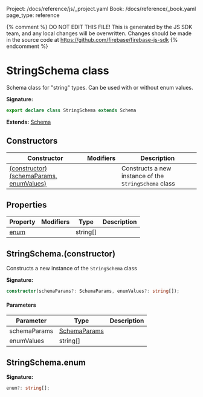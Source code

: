 Project: /docs/reference/js/_project.yaml
Book: /docs/reference/_book.yaml
page_type: reference

{% comment %}
DO NOT EDIT THIS FILE!
This is generated by the JS SDK team, and any local changes will be
overwritten. Changes should be made in the source code at
https://github.com/firebase/firebase-js-sdk
{% endcomment %}

# StringSchema class
Schema class for "string" types. Can be used with or without enum values.

<b>Signature:</b>

```typescript
export declare class StringSchema extends Schema 
```
<b>Extends:</b> [Schema](./vertexai.schema.md#schema_class)

## Constructors

|  Constructor | Modifiers | Description |
|  --- | --- | --- |
|  [(constructor)(schemaParams, enumValues)](./vertexai.stringschema.md#stringschemaconstructor) |  | Constructs a new instance of the <code>StringSchema</code> class |

## Properties

|  Property | Modifiers | Type | Description |
|  --- | --- | --- | --- |
|  [enum](./vertexai.stringschema.md#stringschemaenum) |  | string\[\] |  |

## StringSchema.(constructor)

Constructs a new instance of the `StringSchema` class

<b>Signature:</b>

```typescript
constructor(schemaParams?: SchemaParams, enumValues?: string[]);
```

#### Parameters

|  Parameter | Type | Description |
|  --- | --- | --- |
|  schemaParams | [SchemaParams](./vertexai.schemaparams.md#schemaparams_interface) |  |
|  enumValues | string\[\] |  |

## StringSchema.enum

<b>Signature:</b>

```typescript
enum?: string[];
```
